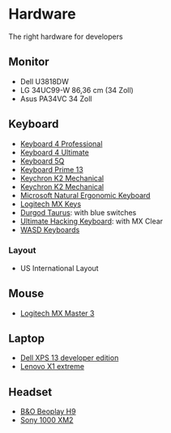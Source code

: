 # Hardware

The right hardware for developers

## Monitor

- Dell U3818DW
- LG 34UC99-W 86,36 cm (34 Zoll) 
- Asus PA34VC 34 Zoll 

## Keyboard

- [Keyboard 4 Professional](https://www.daskeyboard.com/)
- [Keyboard 4 Ultimate](https://www.daskeyboard.com/)
- [Keyboard 5Q](https://www.daskeyboard.com/)
- [Keyboard Prime 13](https://www.daskeyboard.com/)
- [Keychron K2 Mechanical](https://www.keychron.com/)
- [Keychron K2 Mechanical](https://www.keychron.com/)
- [Microsoft Natural Ergonomic Keyboard](https://www.microsoft.com/accessories/en-us/business/natural-ergonomic-keyboard-4000-for-business/5qh-00001)
- [Logitech MX Keys](https://www.logitech.com/)
- [Durgod Taurus](https://fusion.durgod.com/): with blue switches
- [Ultimate Hacking Keyboard](https://ultimatehackingkeyboard.com/): with MX Clear
- [WASD Keyboards](https://www.wasdkeyboards.com/)


### Layout

- US International Layout

## Mouse

- [Logitech MX Master 3](https://www.logitech.com/)

## Laptop

- [Dell XPS 13 developer edition](https://www.dell.com/)
- [Lenovo X1 extreme](https://www.lenovo.com/)

## Headset

- [B&O Beoplay H9](https://www.bang-olufsen.com)
- [Sony 1000 XM2](https://www.sony.com/)
